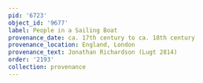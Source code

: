 ```yaml
---
pid: '6723'
object_id: '9677'
label: People in a Sailing Boat
provenance_date: ca. 17th century to ca. 18th century
provenance_location: England, London
provenance_text: Jonathan Richardson (Lugt 2814)
order: '2193'
collection: provenance
---
```

